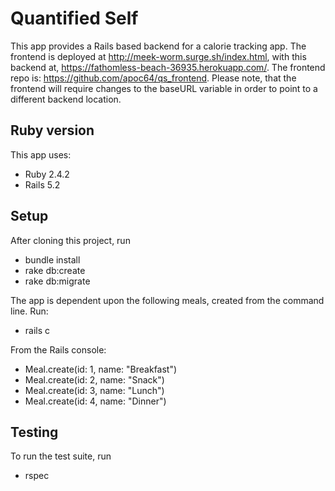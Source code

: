 # Quantified Self

This app provides a Rails based backend for a calorie tracking app. The frontend is deployed at http://meek-worm.surge.sh/index.html, with this backend at, https://fathomless-beach-36935.herokuapp.com/. The frontend repo is: https://github.com/apoc64/qs_frontend. Please note, that the frontend will require changes to the baseURL variable in order to point to a different backend location.

## Ruby version
This app uses:

* Ruby 2.4.2
* Rails 5.2

## Setup
After cloning this project, run
* bundle install
* rake db:create
* rake db:migrate

The app is dependent upon the following meals, created from the command line.
Run:
* rails c

From the Rails console:

* Meal.create(id: 1, name: "Breakfast")
* Meal.create(id: 2, name: "Snack")
* Meal.create(id: 3, name: "Lunch")
* Meal.create(id: 4, name: "Dinner")

## Testing

To run the test suite, run

* rspec
